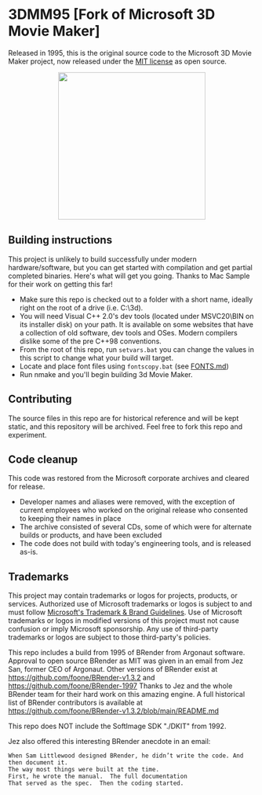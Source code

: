 # 3DMM95 [Fork of Microsoft 3D Movie Maker]

Released in 1995, this is the original source code to the Microsoft 3D Movie Maker project, now released
under the [MIT license](LICENSE) as open source.

<center><img src="./IMG/3dmovie.jpg" width="300"></center>

## Building instructions

This project is unlikely to build successfully under modern hardware/software, but you can get started with compilation and get partial completed binaries. Here's what will get you going. Thanks to Mac Sample for their work on getting this far!

- Make sure this repo is checked out to a folder with a short name, ideally right on the root of a drive (i.e. C:\3d).
- You will need Visual C++ 2.0's dev tools (located under MSVC20\BIN on its installer disk) on your path. It is available on some websites that have a collection of old software, dev tools and OSes. Modern compilers dislike some of the pre C++98 conventions.
- From the root of this repo, run ```setvars.bat``` you can change the values in this script to change what your build will target.
- Locate and place font files using ```fontscopy.bat``` (see [FONTS.md](FONTS.md))
- Run nmake and you'll begin building 3d Movie Maker.

## Contributing

The source files in this repo are for historical reference and will be kept static, and this repository will
be archived. Feel free to fork this repo and experiment.

## Code cleanup

This code was restored from the Microsoft corporate archives and cleared for release.

- Developer names and aliases were removed, with the exception of current employees who worked on the
  original release who consented to keeping their names in place
- The archive consisted of several CDs, some of which were for alternate builds or products, and
  have been excluded
- The code does not build with today's engineering tools, and is released as-is.

## Trademarks

This project may contain trademarks or logos for projects, products, or services. Authorized use of Microsoft 
trademarks or logos is subject to and must follow 
[Microsoft's Trademark & Brand Guidelines](https://www.microsoft.com/en-us/legal/intellectualproperty/trademarks/usage/general).
Use of Microsoft trademarks or logos in modified versions of this project must not cause confusion or imply Microsoft sponsorship.
Any use of third-party trademarks or logos are subject to those third-party's policies.

This repo includes a build from 1995 of BRender from Argonaut software. Approval to open source BRender as MIT was given in an email from Jez San, former CEO of Argonaut. Other versions of BRender exist at https://github.com/foone/BRender-v1.3.2 and https://github.com/foone/BRender-1997 Thanks to Jez and the whole BRender team for their hard work on this amazing engine. A full historical list of BRender contributors is available at https://github.com/foone/BRender-v1.3.2/blob/main/README.md 

This repo does NOT include the SoftImage SDK "./DKIT" from 1992.

Jez also offered this interesting BRender anecdote in an email:

```
When Sam Littlewood designed BRender, he didn’t write the code. And then document it.  
The way most things were built at the time.
First, he wrote the manual.  The full documentation
That served as the spec.  Then the coding started.
```


